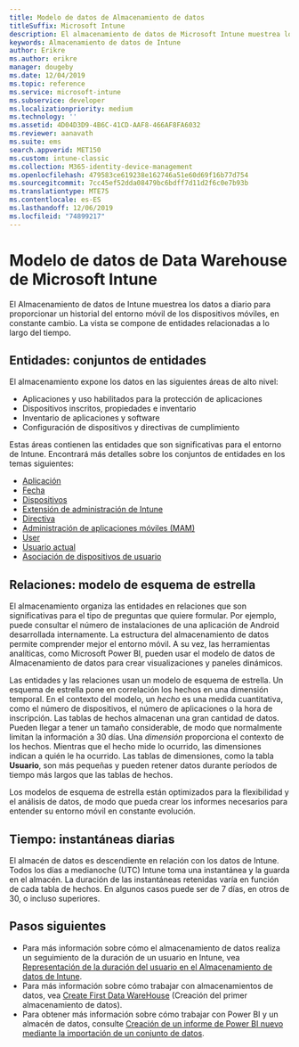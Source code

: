 ```yaml
---
title: Modelo de datos de Almacenamiento de datos
titleSuffix: Microsoft Intune
description: El almacenamiento de datos de Microsoft Intune muestrea los datos a diario para proporcionar una vista histórica del entorno móvil, en constante cambio.
keywords: Almacenamiento de datos de Intune
author: Erikre
ms.author: erikre
manager: dougeby
ms.date: 12/04/2019
ms.topic: reference
ms.service: microsoft-intune
ms.subservice: developer
ms.localizationpriority: medium
ms.technology: ''
ms.assetid: 4D04D3D9-4B6C-41CD-AAF8-466AF8FA6032
ms.reviewer: aanavath
ms.suite: ems
search.appverid: MET150
ms.custom: intune-classic
ms.collection: M365-identity-device-management
ms.openlocfilehash: 479583ce619238e162746a51e60d69f16b77d754
ms.sourcegitcommit: 7cc45ef52dda08479bc6bdff7d11d2f6c0e7b93b
ms.translationtype: MTE75
ms.contentlocale: es-ES
ms.lasthandoff: 12/06/2019
ms.locfileid: "74899217"
---
```

# <a name="microsoft-intune-data-warehouse-data-model"></a>Modelo de datos de Data Warehouse de Microsoft Intune

El Almacenamiento de datos de Intune muestrea los datos a diario para proporcionar un historial del entorno móvil de los dispositivos móviles, en constante cambio. La vista se compone de entidades relacionadas a lo largo del tiempo.

## <a name="entities-entity-sets"></a>Entidades: conjuntos de entidades

El almacenamiento expone los datos en las siguientes áreas de alto nivel:

- Aplicaciones y uso habilitados para la protección de aplicaciones
- Dispositivos inscritos, propiedades e inventario
- Inventario de aplicaciones y software
- Configuración de dispositivos y directivas de cumplimiento

Estas áreas contienen las entidades que son significativas para el entorno de Intune. Encontrará más detalles sobre los conjuntos de entidades en los temas siguientes:

- [Aplicación](../reports-ref-application.md)
- [Fecha](reports-ref-date.md)
- [Dispositivos](reports-ref-devices.md)
- [Extensión de administración de Intune](reports-ref-intunemanagementextension.md)
- [Directiva](reports-ref-policy.md)
- [Administración de aplicaciones móviles (MAM)](../apps/app-management.md)
- [User](reports-ref-user.md)
- [Usuario actual](../reports-ref-current-user.md)
- [Asociación de dispositivos de usuario](reports-ref-user-device.md)

## <a name="relationships-star-schema-model"></a>Relaciones: modelo de esquema de estrella

El almacenamiento organiza las entidades en relaciones que son significativas para el tipo de preguntas que quiere formular. Por ejemplo, puede consultar el número de instalaciones de una aplicación de Android desarrollada internamente. La estructura del almacenamiento de datos permite comprender mejor el entorno móvil. A su vez, las herramientas analíticas, como Microsoft Power BI, pueden usar el modelo de datos de Almacenamiento de datos para crear visualizaciones y paneles dinámicos.

Las entidades y las relaciones usan un modelo de esquema de estrella. Un esquema de estrella pone en correlación los hechos en una dimensión temporal. En el contexto del modelo, un *hecho* es una medida cuantitativa, como el número de dispositivos, el número de aplicaciones o la hora de inscripción. Las tablas de hechos almacenan una gran cantidad de datos. Pueden llegar a tener un tamaño considerable, de modo que normalmente limitan la información a 30 días. Una *dimensión* proporciona el contexto de los hechos. Mientras que el hecho mide lo ocurrido, las dimensiones indican a quién le ha ocurrido. Las tablas de dimensiones, como la tabla **Usuario**, son más pequeñas y pueden retener datos durante períodos de tiempo más largos que las tablas de hechos. 

Los modelos de esquema de estrella están optimizados para la flexibilidad y el análisis de datos, de modo que pueda crear los informes necesarios para entender su entorno móvil en constante evolución.

## <a name="time-daily-snapshots"></a>Tiempo: instantáneas diarias

El almacén de datos es descendiente en relación con los datos de Intune. Todos los días a medianoche (UTC) Intune toma una instantánea y la guarda en el almacén. La duración de las instantáneas retenidas varía en función de cada tabla de hechos. En algunos casos puede ser de 7 días, en otros de 30, o incluso superiores.

## <a name="next-steps"></a>Pasos siguientes

- Para más información sobre cómo el almacenamiento de datos realiza un seguimiento de la duración de un usuario en Intune, vea [Representación de la duración del usuario en el Almacenamiento de datos de Intune](reports-ref-user-timeline.md).
- Para más información sobre cómo trabajar con almacenamientos de datos, vea [Create First Data WareHouse](https://www.codeproject.com/Articles/652108/Create-First-Data-WareHouse) (Creación del primer almacenamiento de datos).
- Para obtener más información sobre cómo trabajar con Power BI y un almacén de datos, consulte [Creación de un informe de Power BI nuevo mediante la importación de un conjunto de datos](https://powerbi.microsoft.com/documentation/powerbi-service-create-a-new-report/). 
